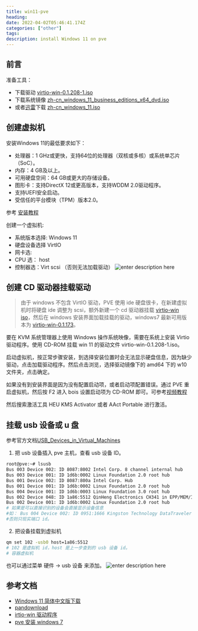```yaml
---
title: win11-pve
heading: 
date: 2022-04-02T05:46:41.174Z
categories: ["other"]
tags: 
description: install Windows 11 on pve
---
```

## 前言

准备工具：

- 下载驱动 [virtio-win-0.1.208-1.iso](https://fedorapeople.org/groups/virt/virtio-win/direct-downloads/archive-virtio/virtio-win-0.1.208-1/)
- 下载系统镜像 [zh-cn_windows_11_business_editions_x64_dvd.iso](https://foxi.buduanwang.vip/pan/%E8%BD%AF%E4%BB%B6%E6%94%B6%E9%9B%86/ISO/)
- 或者[迅雷](https://sysin.org/blog/windows-11/#%E2%AC%87%E4%B8%8B%E8%BD%BD%E5%9C%B0%E5%9D%80)下载   [zh-cn_windows_11.iso](ed2k://|file|zh-cn_windows_11_business_editions_x64_dvd_f5f6bcbd.iso|5413181440|88CA1AE28F5F8A238647561B5C00E511|/)




## 创建虚拟机

安装Windows 11的最低要求如下：

- 处理器：1 GHz或更快，支持64位的处理器（双核或多核）或系统单芯片（SoC）。
- 内存：4 GB及以上。
- 可用硬盘空间：64 GB或更大的存储设备。
- 图形卡：支持DirectX 12或更高版本，支持WDDM 2.0驱动程序。
- 支持UEFI安全启动。
- 受信任的平台模块（TPM）版本2.0。

参考 [安装教程](https://www.gordon2000.com/2021/10/pvewindows-11-step-by-step.html)

创建一个虚拟机:
- 系统版本选择: Windows 11 
- 硬盘设备选择 VirtIO
- 网卡选:
- CPU 选： host
- 控制器选：Virt scsi （否则无法加载驱动）
![enter description here](https://cdn.sxy21.cn/static/imgs/1676977598485.png)



## 创建 CD 驱动器挂载驱动

>由于 windows 不包含 VirtIO 驱动，PVE 使用 ide 硬盘很卡，在新建虚拟机时将硬盘 ide 调整为 scsi，额外新建一个 cd 驱动器挂载 [virtio-win iso](https://fedorapeople.org/groups/virt/virtio-win/direct-downloads/archive-virtio/)，然后在 windows 安装界面加载挂载的驱动，windows7 最新可用版本为 [virtio-win-0.1.173](https://fedorapeople.org/groups/virt/virtio-win/direct-downloads/archive-virtio/virtio-win-0.1.173-9/virtio-win-0.1.173.iso)。

要在 KVM 系统管理器上使用 Windows 操作系统映像，需要在系统上安装 Virtio 驱动程序。使用  CD-ROM  挂载 win 11 的驱动文件 virtio-win-0.1.208-1.iso。

启动虚拟机，按正常步骤安装，到选择安装位置时会无法显示硬盘信息，因为缺少驱动，点击加载驱动程序。然后点击浏览，选择驱动镜像下的 amd64 下的 w10 文件夹，点击确定。


如果没有到安装界面是因为没有配置启动项，或者启动项配置错误。通过 PVE 重启虚拟机，然后按 F2 进入 bois 设置启动项为 CD-ROM 即可。可参考[视频教程](https://www.bilibili.com/s/video/BV16L4y1B7F3)

然后搜索激活工具 HEU KMS Activator 或者 AAct Portable 进行激活。


## 挂载 usb 设备或 u 盘 
参考官方文档[USB_Devices_in_Virtual_Machines](https://pve.proxmox.com/wiki/USB_Devices_in_Virtual_Machines)
1. 把 usb 设备插入 pve 主机，查看 usb 设备 ID。
```bash
root@pve:~# lsusb
Bus 003 Device 002: ID 8087:8002 Intel Corp. 8 channel internal hub
Bus 003 Device 001: ID 1d6b:0002 Linux Foundation 2.0 root hub
Bus 001 Device 002: ID 8087:800a Intel Corp. Hub
Bus 001 Device 001: ID 1d6b:0002 Linux Foundation 2.0 root hub
Bus 004 Device 001: ID 1d6b:0003 Linux Foundation 3.0 root hub
Bus 002 Device 048: ID 1a86:5512 QinHeng Electronics CH341 in EPP/MEM/I2C mode, EPP/I2C adapter
Bus 002 Device 001: ID 1d6b:0002 Linux Foundation 2.0 root hub
# 如果是可以直接识别的设备会直接显示设备信息
#如： Bus 004 Device 002: ID 0951:1666 Kingston Technology DataTraveler 100 G3/G4/SE9 G2/50
#否则只现实端口 id。
```
 2.  把设备挂载到虚拟机

```bash
qm set 102 -usb0 host=1a86:5512
# 102 是虚拟机 id，host 是上一步查到的 usb 设备 id。
# 容器虚拟机
```

也可以通过菜单 硬件 -> usb 设备 来添加。
![enter description here](https://cdn.sxy21.cn/static/imgs/1665572932593.png)

## 参考文档 
- [Windows 11 简体中文版下载](https://sysin.org/blog/windows-11/#%E2%AC%87%E4%B8%8B%E8%BD%BD%E5%9C%B0%E5%9D%80)
- [pandownload](https://pandownload.net/document/download.html)
- [irtio-win 驱动程序](https://github.com/virtio-win/virtio-win-pkg-scripts/blob/master/README.md)
- [pve 安装 windows 7](https://www.haiyun.me/archives/1424.html)